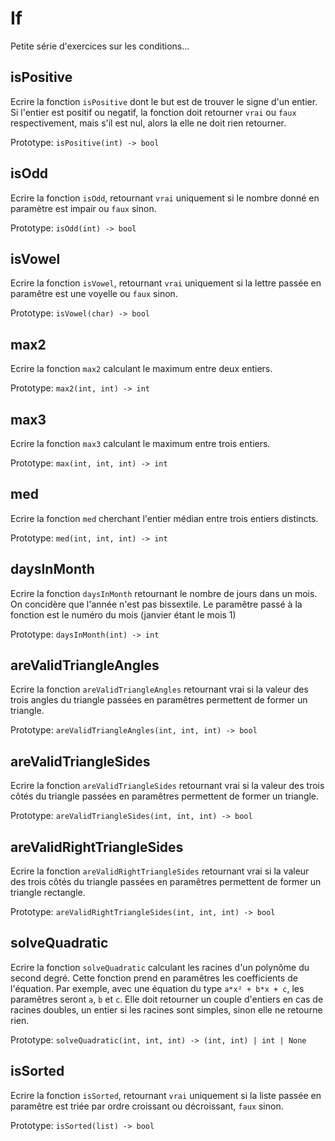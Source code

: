 # If

Petite série d'exercices sur les conditions...

## isPositive

Ecrire la fonction `isPositive` dont le but est de trouver le signe d'un entier.
Si l'entier est positif ou negatif, la fonction doit retourner `vrai` ou `faux` respectivement,
mais s'il est nul, alors la elle ne doit rien retourner.

Prototype: `isPositive(int) -> bool`

## isOdd

Ecrire la fonction `isOdd`, retournant `vrai` uniquement si le nombre donné en
paramètre est impair ou `faux` sinon.

Prototype: `isOdd(int) -> bool`

## isVowel

Ecrire la fonction `isVowel`, retournant `vrai` uniquement si la lettre passée
en paramêtre est une voyelle ou `faux` sinon.

Prototype: `isVowel(char) -> bool`

## max2

Ecrire la fonction `max2` calculant le maximum entre deux entiers.

Prototype: `max2(int, int) -> int`

## max3

Ecrire la fonction `max3` calculant le maximum entre trois entiers.

Prototype: `max(int, int, int) -> int`

## med

Ecrire la fonction `med` cherchant l'entier médian entre trois entiers
distincts.

Prototype: `med(int, int, int) -> int`

## daysInMonth

Ecrire la fonction `daysInMonth` retournant le nombre de jours dans un mois.
On concidère que l'année n'est pas bissextile. Le paramêtre passé à la fonction
est le numéro du mois (janvier étant le mois 1)

Prototype: `daysInMonth(int) -> int`

## areValidTriangleAngles

Ecrire la fonction `areValidTriangleAngles` retournant vrai si la valeur des
trois angles du triangle passées en paramêtres permettent de former un triangle.

Prototype: `areValidTriangleAngles(int, int, int) -> bool`

## areValidTriangleSides

Ecrire la fonction `areValidTriangleSides` retournant vrai si la valeur des
trois côtés du triangle passées en paramêtres permettent de former un triangle.

Prototype: `areValidTriangleSides(int, int, int) -> bool`

## areValidRightTriangleSides

Ecrire la fonction `areValidRightTriangleSides` retournant vrai si la valeur des
trois côtés du triangle passées en paramêtres permettent de former un triangle
rectangle.

Prototype: `areValidRightTriangleSides(int, int, int) -> bool`

## solveQuadratic

Ecrire la fonction `solveQuadratic` calculant les racines d'un polynôme du
second degré.
Cette fonction prend en paramêtres les coefficients de l'équation. Par exemple,
avec une équation du type `a*x² + b*x + c`, les paramêtres seront `a`, `b` et
`c`.
Elle doit retourner un couple d'entiers en cas de racines doubles, un entier si
les racines sont simples, sinon elle ne retourne rien.

Prototype: `solveQuadratic(int, int, int) -> (int, int) | int | None`

## isSorted

Ecrire la fonction `isSorted`, retournant `vrai` uniquement si la liste passée
en paramêtre est triée par ordre croissant ou décroissant, `faux` sinon.

Prototype: `isSorted(list) -> bool`
